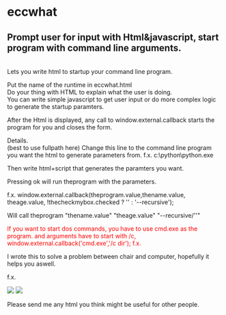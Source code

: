 # eccwhat
<h2>Prompt user for input with Html&javascript, start program with command line arguments. </h2><br/>
Lets you write html to startup your command line program.<br/>


Put the name of the runtime in eccwhat.html<br/>
Do your thing with HTML to explain what the user is doing.<br/>
You can write simple javascript to get user input or do more complex logic to generate the startup paramters.<br/>

After the Html is displayed, any call to window.external.callback starts the program for you and closes the form.

Details.<br/>
(best to use fullpath here)
<input type="hidden" id="theprogram" value="C:\path\s3cmd.bat"/>
Change this line to the command line program you want the html to generate parameters from.
f.x. c:\python\python.exe 

Then write html+script that generates the paramters you want.

Pressing ok will run theprogram with the parameters.

f.x.
window.external.callback(theprogram.value,thename.value, theage.value, !thecheckmybox.checked ? '' : '--recursive');

Will call theprogram "thename.value" "theage.value" "--recursive/''"

<p style="color:red;">If you want to start dos commands, you have to use cmd.exe as the program. and arguments have to start with /c,<br/> 
window.external.callback('cmd.exe','/c dir'); f.x. 
</p>


I wrote this to solve a problem between chair and computer, hopefully it helps you aswell.

f.x. 

<img src='http://t.np.is/green/20160304233729groovetnlist.png'>
<img src='http://t.np.is/green/20160304233344jumplistforvisualstudio2015.png'>

Please send me any html you think might be useful for other people.
